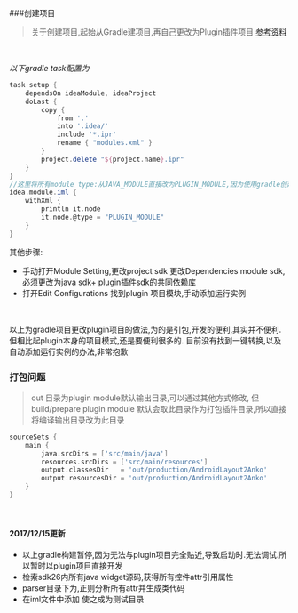 ###创建项目
> 关于创建项目,起始从Gradle建项目,再自己更改为Plugin插件项目
[参考资料](http://planet.jboss.org/post/managing_dependencies_for_intellij_idea_plug_in_development)
<br>

*以下gradle task配置为*
```groovy
task setup {
    dependsOn ideaModule, ideaProject
    doLast {
        copy {
            from '.'
            into '.idea/'
            include '*.ipr'
            rename { "modules.xml" }
        }
        project.delete "${project.name}.ipr"
    }
}
//这里将所有module type:从JAVA_MODULE直接改为PLUGIN_MODULE,因为使用gradle创建项目,而不是默认的plugin项目结构
idea.module.iml {
    withXml {
        println it.node
        it.node.@type = "PLUGIN_MODULE"
    }
}

```
其他步骤:
* 手动打开Module Setting,更改project sdk 更改Dependencies module sdk,必须更改为java sdk+ plugin插件sdk的共同依赖库
* 打开Edit Configurations 找到plugin 项目模块,手动添加运行实例
<br>

>
以上为gradle项目更改plugin项目的做法,为的是引包,开发的便利,其实并不便利.但相比起plugin本身的项目模式,还是要便利很多的.
目前没有找到一键转换,以及自动添加运行实例的办法,非常抱歉


### 打包问题
> out 目录为plugin module默认输出目录,可以通过其他方式修改,
但build/prepare plugin module 默认会取此目录作为打包插件目录,所以直接将编译输出目录改为此目录

```gradle
sourceSets {
    main {
        java.srcDirs = ['src/main/java']
        resources.srcDirs = ['src/main/resources']
        output.classesDir   = 'out/production/AndroidLayout2Anko'
        output.resourcesDir = 'out/production/AndroidLayout2Anko'
    }
}
```
<br>

#### 2017/12/15更新
* 以上gradle构建暂停,因为无法与plugin项目完全贴近,导致启动时.无法调试.所以暂时以plugin项目直接开发
* 检索sdk26内所有java widget源码,获得所有控件attr引用属性
* parser目录下为,正则分析所有attr并生成类代码
* 在iml文件中添加 <sourceFolder url="file://$MODULE_DIR$/src/com/cz/layout2anko/test" isTestSource="true" /> 使之成为测试目录